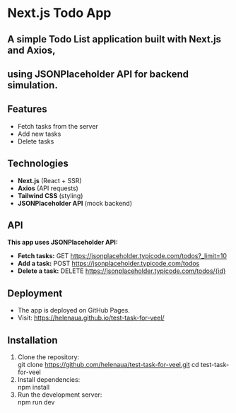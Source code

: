 # Next.js Todo App  
## A simple Todo List application built with Next.js and Axios,   
## using JSONPlaceholder API for backend simulation.    
  
## Features  
- Fetch tasks from the server  
- Add new tasks  
- Delete tasks  

## Technologies  
- **Next.js** (React + SSR)  
- **Axios** (API requests)  
- **Tailwind CSS** (styling)  
- **JSONPlaceholder API** (mock backend)  

## API  
**This app uses JSONPlaceholder API:**  
- **Fetch tasks:** GET https://jsonplaceholder.typicode.com/todos?_limit=10  
- **Add a task:** POST https://jsonplaceholder.typicode.com/todos  
- **Delete a task:** DELETE https://jsonplaceholder.typicode.com/todos/{id}  

## Deployment  
- The app is deployed on GitHub Pages.  
- Visit: https://helenaua.github.io/test-task-for-veel/  

## Installation  
1. Clone the repository:   
git clone https://github.com/helenaua/test-task-for-veel.git cd test-task-for-veel  
2. Install dependencies:   
npm install  
3. Run the development server:  
npm run dev  


